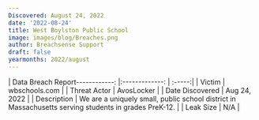 ```yaml
---
Discovered: August 24, 2022
date: '2022-08-24'
title: West Boylston Public School
image: images/blog/Breaches.png
author: Breachsense Support
draft: false
yearmonths: 2022/august
---
```


| Data Breach Report------------:     |:-------------:    | :-----:|
| Victim      | wbschools.com      | 
| Threat Actor      | AvosLocker      | 
| Date Discovered      | Aug 24, 2022      | 
| Description      | We are a uniquely small, public school district in Massachusetts serving students in grades PreK-12.      | 
| Leak Size      | N/A      | 

